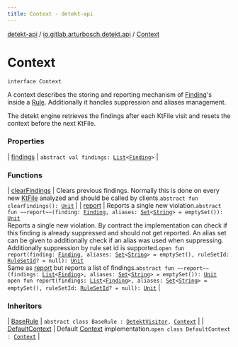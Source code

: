 ```yaml
---
title: Context - detekt-api
---
```


[detekt-api](../../index.html) / [io.gitlab.arturbosch.detekt.api](../index.html) / [Context](./index.html)

# Context

`interface Context`

A context describes the storing and reporting mechanism of [Finding](../-finding/index.html)'s inside a [Rule](../-rule/index.html).
Additionally it handles suppression and aliases management.

The detekt engine retrieves the findings after each KtFile visit and resets the context
before the next KtFile.

### Properties

| [findings](findings.html) | `abstract val findings: `[`List`](https://kotlinlang.org/api/latest/jvm/stdlib/kotlin.collections/-list/index.html)`<`[`Finding`](../-finding/index.html)`>` |

### Functions

| [clearFindings](clear-findings.html) | Clears previous findings. Normally this is done on every new [KtFile](#) analyzed and should be called by clients.`abstract fun clearFindings(): `[`Unit`](https://kotlinlang.org/api/latest/jvm/stdlib/kotlin/-unit/index.html) |
| [report](report.html) | Reports a single new violation.`abstract fun ~~report~~(finding: `[`Finding`](../-finding/index.html)`, aliases: `[`Set`](https://kotlinlang.org/api/latest/jvm/stdlib/kotlin.collections/-set/index.html)`<`[`String`](https://kotlinlang.org/api/latest/jvm/stdlib/kotlin/-string/index.html)`> = emptySet()): `[`Unit`](https://kotlinlang.org/api/latest/jvm/stdlib/kotlin/-unit/index.html)<br>Reports a single new violation. By contract the implementation can check if this finding is already suppressed and should not get reported. An alias set can be given to additionally check if an alias was used when suppressing. Additionally suppression by rule set id is supported.`open fun report(finding: `[`Finding`](../-finding/index.html)`, aliases: `[`Set`](https://kotlinlang.org/api/latest/jvm/stdlib/kotlin.collections/-set/index.html)`<`[`String`](https://kotlinlang.org/api/latest/jvm/stdlib/kotlin/-string/index.html)`> = emptySet(), ruleSetId: `[`RuleSetId`](../-rule-set-id.html)`? = null): `[`Unit`](https://kotlinlang.org/api/latest/jvm/stdlib/kotlin/-unit/index.html)<br>Same as [report](report.html) but reports a list of findings.`abstract fun ~~report~~(findings: `[`List`](https://kotlinlang.org/api/latest/jvm/stdlib/kotlin.collections/-list/index.html)`<`[`Finding`](../-finding/index.html)`>, aliases: `[`Set`](https://kotlinlang.org/api/latest/jvm/stdlib/kotlin.collections/-set/index.html)`<`[`String`](https://kotlinlang.org/api/latest/jvm/stdlib/kotlin/-string/index.html)`> = emptySet()): `[`Unit`](https://kotlinlang.org/api/latest/jvm/stdlib/kotlin/-unit/index.html)<br>`open fun report(findings: `[`List`](https://kotlinlang.org/api/latest/jvm/stdlib/kotlin.collections/-list/index.html)`<`[`Finding`](../-finding/index.html)`>, aliases: `[`Set`](https://kotlinlang.org/api/latest/jvm/stdlib/kotlin.collections/-set/index.html)`<`[`String`](https://kotlinlang.org/api/latest/jvm/stdlib/kotlin/-string/index.html)`> = emptySet(), ruleSetId: `[`RuleSetId`](../-rule-set-id.html)`? = null): `[`Unit`](https://kotlinlang.org/api/latest/jvm/stdlib/kotlin/-unit/index.html) |

### Inheritors

| [BaseRule](../../io.gitlab.arturbosch.detekt.api.internal/-base-rule/index.html) | `abstract class BaseRule : `[`DetektVisitor`](../-detekt-visitor/index.html)`, `[`Context`](./index.html) |
| [DefaultContext](../-default-context/index.html) | Default [Context](./index.html) implementation.`open class DefaultContext : `[`Context`](./index.html) |


